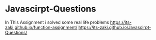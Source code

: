 # Javascirpt-Questions
In This Assignment i solved some real life problems
https://its-zaki.github.io/function-assignment/
https://its-zaki.github.io/Javascirpt-Questions/
